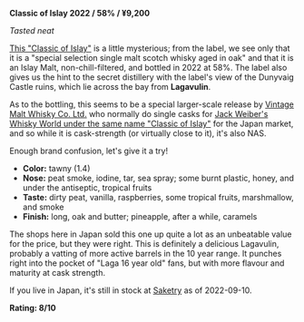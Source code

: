 **Classic of Islay 2022 / 58% / ¥9,200**

*Tasted neat*

[This "Classic of Islay"](https://www.shinanoya-tokyo.jp/view/item/000000016038) is a little mysterious; from the label, we see only that it is a "special selection single malt scotch whisky aged in oak" and that it is an Islay Malt, non-chill-filtered, and bottled in 2022 at 58%.  The label also gives us the hint to the secret distillery with the label's view of the Dunyvaig Castle ruins, which lie across the bay from **Lagavulin**.

As to the bottling, this seems to be a special larger-scale release by [Vintage Malt Whisky Co. Ltd.](https://www.vintagemaltwhisky.com/about/) who normally do single casks for [Jack Weiber's Whisky World under the same name "Classic of Islay"](https://www.whiskybase.com/whiskies/brand/82210/classic-of-islay) for the Japan market, and so while it is cask-strength (or virtually close to it), it's also NAS.

Enough brand confusion, let's give it a try!

* **Color:** tawny (1.4)
* **Nose:** peat smoke, iodine, tar, sea spray; some burnt plastic, honey, and under the antiseptic, tropical fruits
* **Taste:** dirty peat, vanilla, raspberries, some tropical fruits, marshmallow, and smoke
* **Finish:** long, oak and butter; pineapple, after a while, caramels

The shops here in Japan sold this one up quite a lot as an unbeatable value for the price, but they were right.  This is definitely a delicious Lagavulin, probably a vatting of more active barrels in the 10 year range.  It punches right into the pocket of "Laga 16 year old" fans, but with more flavour and maturity at cask strength.

If you live in Japan, it's still in stock at [Saketry](https://www.saketry.com/105095.html) as of 2022-09-10.

**Rating: 8/10**
